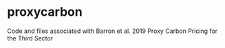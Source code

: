 # proxycarbon
Code and files associated with Barron et al. 2019 Proxy Carbon Pricing for the Third Sector
